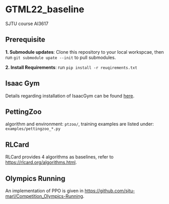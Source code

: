 # GTML22_baseline
SJTU course AI3617

## Prerequisite

**1. Submodule updates**: Clone this repository to your local workspcae, then run `git submodule upate --init` to pull submodules.

**2. Install Requirements**: run `pip install -r reuqirements.txt`


## Isaac Gym

Details regarding installation of IsaacGym can be found [here](https://developer.nvidia.com/isaac-gym).


## PettingZoo

algorithm and environment: `ptzoo/`, training examples are listed under: `examples/pettingzoo_*.py`


## RLCard

RLCard provides 4 algorithms as baselines, refer to https://rlcard.org/algorithms.html.


## Olympics Running

An implementation of PPO is given in https://github.com/sjtu-marl/Competition_Olympics-Running.
